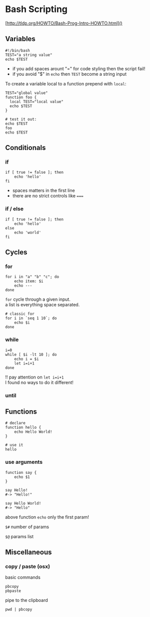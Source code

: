 Bash Scripting
==============

[http://tldp.org/HOWTO/Bash-Prog-Intro-HOWTO.html]()

## Variables

    #!/bin/bash
    TEST="a string value"
    echo $TEST

- if you add spaces arount "=" for code styling then the script fail!
- if you avoid "$" in `echo` then `TEST` become a string input

To create a variable local to a function prepend with `local`:

    TEST="global value"
    function foo {
      local TEST="local value"
      echo $TEST
    }
    
    # test it out:
    echo $TEST
    foo
    echo $TEST



## Conditionals

### if

    if [ true != false ]; then
	    echo 'hello'
    fi
    
- spaces matters in the first line
- there are no strict controls like `===`

### if / else

    if [ true != false ]; then
	    echo 'hello'
	else
	    echo 'world'
    fi
    



## Cycles

### for

    for i in "a" "b" "c"; do
        echo item: $i
        echo ---
    done
    
`for` cycle through a given input.  
a list is everything space separated.
    
    # classic for
    for i in `seq 1 10`; do
	    echo $i
    done

### while

    i=0
    while [ $i -lt 10 ]; do
    	echo i = $i
    	let i=i+1
    done
    
!! pay attention on `let i=i+1`  
I found no ways to do it different!

### until



## Functions
    
    # declare
    function hello {
        echo Hello World!
    }
    
    # use it
    hello
    
### use arguments

    function say {
        echo $1
    }
    
    say Hello!
    #-> "Hello!"
    
    say Hello World!
    #-> "Hello"
    
above function `echo` only the first param!

`$#` number of params

`$@` params list

## Miscellaneous

### copy / paste (osx)

basic commands

    pbcopy
    pbpaste
    
pipe to the clipboard

    pwd | pbcopy
    
    
    
